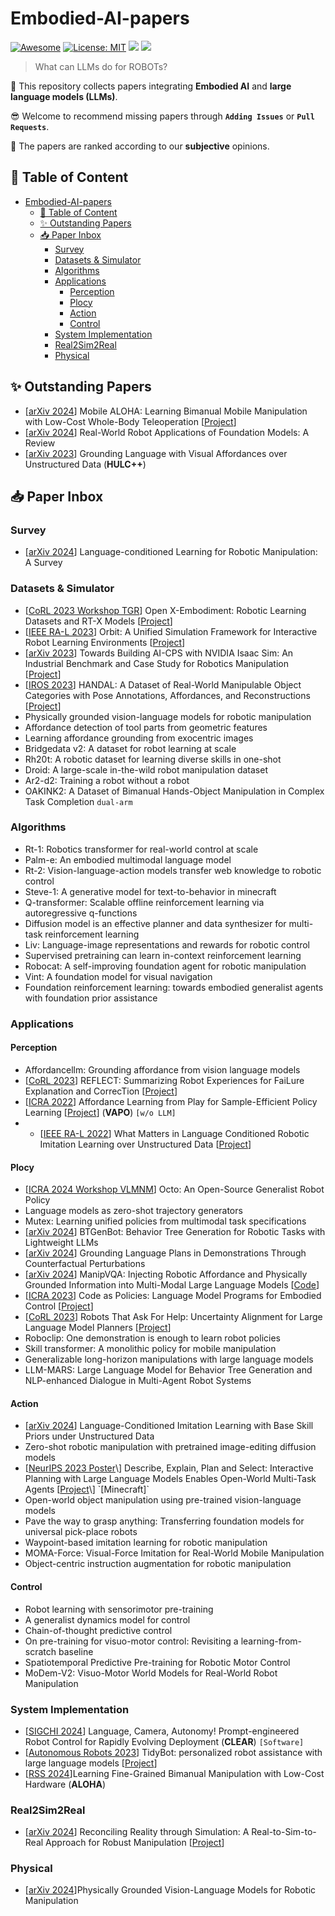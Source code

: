 # Embodied-AI-papers
[![Awesome](https://awesome.re/badge.svg)](https://github.com/UpcomAI/Embodied-AI-papers/) 
[![License: MIT](https://img.shields.io/badge/License-MIT-green.svg)](https://github.com/UpcomAI/Embodied-AI-papers/blob/main/LICENSE)
![](https://img.shields.io/github/last-commit/UpcomAI/Embodied-AI-papers?color=green) 
![](https://img.shields.io/badge/PRs-Welcome-red) 

> What can LLMs do for ROBOTs? 

🙌 This repository collects papers integrating **Embodied AI** and **large language models (LLMs)**.

😎 Welcome to recommend missing papers through **`Adding Issues`** or **`Pull Requests`**. 

🥽 The papers are ranked according to our **subjective** opinions.

## 📜 Table of Content

- [Embodied-AI-papers](#embodied-ai-papers)
  - [📜 Table of Content](#-table-of-content)
  - [✨︎ Outstanding Papers](#︎-outstanding-papers)
  - [📥 Paper Inbox](#-paper-inbox)
    - [Survey](#survey)
    - [Datasets \& Simulator](#datasets--simulator)
    - [Algorithms](#algorithms)
    - [Applications](#applications)
      - [Perception](#perception)
      - [Plocy](#plocy)
      - [Action](#action)
      - [Control](#control)
    - [System Implementation](#system-implementation)
    - [Real2Sim2Real](#real2sim2real)
    - [Physical](#physical)

## ✨︎ Outstanding Papers

- \[[arXiv 2024](https://arxiv.org/pdf/2401.02117)\] Mobile ALOHA: Learning Bimanual Mobile Manipulation with Low-Cost Whole-Body Teleoperation \[[Project](https://mobile-aloha.github.io)\]
- \[[arXiv 2024](https://arxiv.org/pdf/2402.05741)\] Real-World Robot Applications of Foundation Models: A Review
- \[[arXiv 2023](https://arxiv.org/abs/2210.01911)\] Grounding Language with Visual Affordances over Unstructured Data (**HULC++**)

## 📥 Paper Inbox

### Survey

- \[[arXiv 2024](https://arxiv.org/pdf/2312.10807)] Language-conditioned Learning for Robotic Manipulation: A Survey

### Datasets \& Simulator

- \[[CoRL 2023 Workshop TGR](https://openreview.net/forum?id=zraBtFgxT0&noteId=kNJ60a3jR5)\] Open X-Embodiment: Robotic Learning Datasets and RT-X Models \[[Project](https://robotics-transformer-x.github.io)\]
- \[[IEEE RA-L 2023](https://ieeexplore.ieee.org/document/10107764)\] Orbit: A Unified Simulation Framework for Interactive Robot Learning Environments \[[Project](https://isaac-orbit.github.io)\]
- \[[arXiv 2023](https://arxiv.org/pdf/2308.00055)\] Towards Building AI-CPS with NVIDIA Isaac Sim: An Industrial Benchmark and Case Study for Robotics Manipulation \[[Project](https://sites.google.com/view/ai-cps-robotics-manipulation/home)\]
- \[[IROS 2023](https://ieeexplore.ieee.org/abstract/document/10341672)\] HANDAL: A Dataset of Real-World Manipulable Object Categories with Pose Annotations, Affordances, and Reconstructions \[[Project](https://nvlabs.github.io/HANDAL/)\]
- Physically grounded vision-language models for robotic manipulation
- Affordance detection of tool parts from geometric features
- Learning affordance grounding from exocentric images
- Bridgedata v2: A dataset for robot learning at scale
- Rh20t: A robotic dataset for learning diverse skills in one-shot
- Droid: A large-scale in-the-wild robot manipulation dataset
- Ar2-d2: Training a robot without a robot
- OAKINK2: A Dataset of Bimanual Hands-Object Manipulation in Complex Task Completion `dual-arm`

### Algorithms

- Rt-1: Robotics transformer for real-world control at scale
- Palm-e: An embodied multimodal language model
- Rt-2: Vision-language-action models transfer web knowledge to robotic control
- Steve-1: A generative model for text-to-behavior in minecraft
- Q-transformer: Scalable offline reinforcement learning via autoregressive q-functions
- Diffusion model is an effective planner and data synthesizer for multi-task reinforcement learning
- Liv: Language-image representations and rewards for robotic control
- Supervised pretraining can learn in-context reinforcement learning
- Robocat: A self-improving foundation agent for robotic manipulation
- Vint: A foundation model for visual navigation
- Foundation reinforcement learning: towards embodied generalist agents with foundation prior assistance

### Applications

#### Perception

- Affordancellm: Grounding affordance from vision language models
- \[[CoRL 2023](https://openreview.net/forum?id=8yTS_nAILxt)\] REFLECT: Summarizing Robot Experiences for FaiLure Explanation and CorrecTion \[[Project](https://robot-reflect.github.io/)\]
- \[[ICRA 2022](https://ieeexplore.ieee.org/abstract/document/9811889)\] Affordance Learning from Play for Sample-Efficient Policy Learning \[[Project](http://vapo.cs.uni-freiburg.de)\] (**VAPO**) `[w/o LLM]`
- - \[[IEEE RA-L 2022](https://ieeexplore.ieee.org/abstract/document/9849097)\] What Matters in Language Conditioned Robotic Imitation Learning over Unstructured Data \[[Project](http://hulc.cs.uni-freiburg.de)\]

#### Plocy

- \[[ICRA 2024 Workshop VLMNM](https://openreview.net/forum?id=jGrtIvJBpS)\] Octo: An Open-Source Generalist Robot Policy
- Language models as zero-shot trajectory generators
- Mutex: Learning unified policies from multimodal task specifications
- \[[arXiv 2024](https://arxiv.org/pdf/2403.12761)\] BTGenBot: Behavior Tree Generation for Robotic Tasks with Lightweight LLMs
- \[[arXiv 2024](https://arxiv.org/abs/2403.17124)\] Grounding Language Plans in Demonstrations Through Counterfactual Perturbations
- \[[arXiv 2024](https://arxiv.org/pdf/2403.11289)\] ManipVQA: Injecting Robotic Affordance and Physically Grounded Information into Multi-Modal Large Language Models \[[Code](https://github.com/SiyuanHuang95/ManipVQA)\]
- \[[ICRA 2023](https://ieeexplore.ieee.org/abstract/document/10160591)\] Code as Policies: Language Model Programs for Embodied Control \[[Project](https://code-as-policies.github.io)\]
- \[[CoRL 2023](https://openreview.net/forum?id=4ZK8ODNyFXx)\] Robots That Ask For Help: Uncertainty Alignment for Large Language Model Planners \[[Project](https://robot-help.github.io)\]
- Roboclip: One demonstration is enough to learn robot policies
- Skill transformer: A monolithic policy for mobile manipulation
- Generalizable long-horizon manipulations with large language models
- LLM-MARS: Large Language Model for Behavior Tree Generation and NLP-enhanced Dialogue in Multi-Agent Robot Systems

#### Action

- \[[arXiv 2024](https://arxiv.org/abs/2305.19075)\] Language-Conditioned Imitation Learning with Base Skill Priors under Unstructured Data
- Zero-shot robotic manipulation with pretrained image-editing diffusion models
- \[[NeurIPS 2023 Poster](https://openreview.net/forum?id=KtvPdGb31Z&referrer=%5Bthe%20profile%20of%20Anji%20Liu%5D(%2Fprofile%3Fid%3D~Anji_Liu1))\] Describe, Explain, Plan and Select: Interactive Planning with Large Language Models Enables Open-World Multi-Task Agents \[[Project](https://github.com/CraftJarvis/MC-Planner.)\] `[Minecraft]`
- Open-world object manipulation using pre-trained vision-language models
- Pave the way to grasp anything: Transferring foundation models for universal pick-place robots
- Waypoint-based imitation learning for robotic manipulation
- MOMA-Force: Visual-Force Imitation for Real-World Mobile Manipulation
- Object-centric instruction augmentation for robotic manipulation

#### Control

- Robot learning with sensorimotor pre-training
- A generalist dynamics model for control
- Chain-of-thought predictive control
- On pre-training for visuo-motor control: Revisiting a learning-from-scratch baseline
- Spatiotemporal Predictive Pre-training for Robotic Motor Control
- MoDem-V2: Visuo-Motor World Models for Real-World Robot Manipulation

### System Implementation

- \[[SIGCHI 2024](https://dl.acm.org/doi/proceedings/10.1145/3610978?tocHeading=heading6)] Language, Camera, Autonomy! Prompt-engineered Robot Control for Rapidly Evolving Deployment (**CLEAR**) `[Software]`
- \[[Autonomous Robots 2023](https://link.springer.com/article/10.1007/s10514-023-10139-z)\] TidyBot: personalized robot assistance with large language models \[[Project](https://tidybot.cs.princeton.edu)\]
- \[[RSS 2024](https://roboticsconference.org/program/papers/016/)\]Learning Fine-Grained Bimanual Manipulation with Low-Cost Hardware (**ALOHA**)

### Real2Sim2Real

- \[[arXiv 2024](https://arxiv.org/pdf/2403.03949)\] Reconciling Reality through Simulation: A Real-to-Sim-to-Real Approach for Robust Manipulation \[[Project](https://real-to-sim-to-real.github.io/RialTo/)\]

### Physical

- \[[arXiv 2024](https://arxiv.org/pdf/2309.02561)\]Physically Grounded Vision-Language Models for Robotic Manipulation